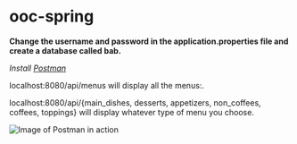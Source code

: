 # ooc-spring

**Change the username and password in the application.properties file and create a database called bab.**

*Install [Postman](https://www.getpostman.com/)*

localhost:8080/api/menus will display all the menus:.

localhost:8080/api/{main_dishes, desserts, appetizers, non_coffees, coffees, toppings} will display whatever type of menu you choose.

![Image of Postman in action](https://i.imgur.com/yXXBGsx.png)
